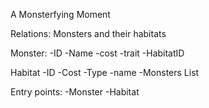 A Monsterfying Moment

Relations: Monsters and their habitats

Monster:
    -ID
    -Name
    -cost
    -trait
    -HabitatID

Habitat
    -ID
    -Cost
    -Type
    -name
    -Monsters List
    
Entry points:
-Monster
-Habitat
